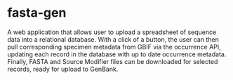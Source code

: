 # fasta-gen
A web application that allows user to upload a spreadsheet of sequence data into a relational database. With a click of a button, the user can then pull corresponding specimen metadata from GBIF via the occurrence API, updating each record in the database with up to date occurrence metadata. Finally, FASTA and Source Modifier files can be downloaded for selected records, ready for upload to GenBank.
